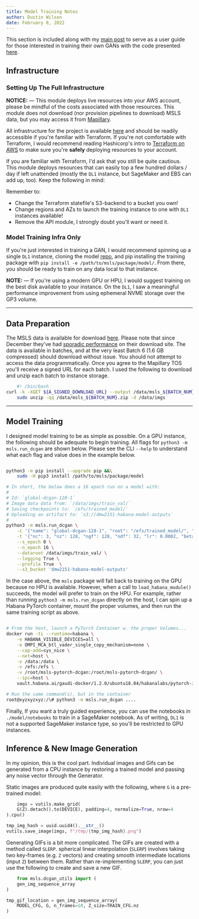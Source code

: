 ```yaml
---
title: Model Training Notes
author: Dustin Wilson
date: February 8, 2022
---
```


This section is included along with my [main post](./trained-a-gan.html) to serve as a user guide for those interested in training their own GANs with the code presented [here](https://github.com/DMW2151/msls-pytorch-dcgan).

## Infrastructure

### Setting Up The Full Infrastructure

**NOTICE:** &mdash; This module deploys live resources into your AWS account, please be mindful of the costs associated with those resources. This module does not download (nor provision pipelines to download) MSLS data, but you may access it from [Mapillary](https://www.mapillary.com/datasets).

All infrastructure for the project is available [here](https://github.com/DMW2151/msls-dcgan-infra) and should be readily accessible if you're familiar with Terraform. If you're not comfortable with Terraform, I would recommend reading Hashicorp's intro to [Terraform on AWS](https://learn.hashicorp.com/collections/terraform/aws-get-started) to make sure you're **safely** deploying resources to your account.

If you are familiar with Terraform, I'd ask that you still be quite cautious. This module deploys resources that can easily top a few hundred dollars / day if left unattended (mostly the `DL1` instance, but SageMaker and EBS can add up, too). Keep the following in mind:

Remember to:

- Change the Terraform statefile's S3-backend to a bucket you own!
- Change regions and AZs to launch the training instance to one with `DL1` instances available!
- Remove the API module, I strongly doubt you'll want or need it.

### Model Training Infra Only

If you're just interested in training a GAN, I would recommend spinning up a single `DL1` instance, cloning the model [repo](https://github.com/DMW2151/msls-pytorch-dcgan), and pip installing the training package with `pip install -e /path/to/msls/package/model/`. From there, you should be ready to train on any data local to that instance.

**NOTE:** &mdash; If you're using a modern GPU or HPU, I would suggest training on the best disk available to your instance. On the `DL1`, I saw a meaningful performance improvement from using ephemeral NVME storage over the GP3 volume.

-------

## Data Preparation

The MSLS data is available for download [here](https://www.mapillary.com/dataset/places). Please note that since December they've had [sporadic performance](https://github.com/mapillary/mapillary_sls/issues/23) on their download site. The data is available in batches, and at the very least Batch 6 (1.6 GB compressed) should download without issue. You should not attempt to access the data programmatically. Once you agree to the Mapillary TOS you'll receive a signed URL for each batch. I used the following to download and unzip each batch to instance storage.

```bash
    #! /bin/bash
curl -k -XGET ${A_SIGNED_DOWNLOAD_URL} --output /data/msls_${BATCH_NUM}.zip &&\
    sudo unzip -qq /data/msls_${BATCH_NUM}.zip -d /data/imgs
```

-------

## Model Training

I designed model training to be as simple as possible. On a GPU instance, the following should be adequate to begin training. All flags for `python3 -m msls.run_dcgan` are shown below. Please see the CLI  `--help` to understand what each flag and value does in the example below.

```bash

python3 -m pip install --upgrade pip &&\
    sudo -H pip3 install /path/to/msls/package/model

# In short, the below does a 16 epoch run on a model with:
#
# Id: `global-dcgan-128-1`
# Image data data from: `/data/imgs/train_val/`
# Saving checkpoints to: `/efs/trained_model/`
# Uploading an artifact to: `s3://dmw2151-habana-model-outputs`
#
python3 -m msls.run_dcgan \
    -c '{"name": "global-dcgan-128-1", "root": "/efs/trained_model/", "log_frequency": 50, "save_frequency": 1}' \
    -t '{"nc": 3, "nz": 128, "ngf": 128, "ndf": 32, "lr": 0.0002, "beta1": 0.5, "beta2": 0.999, "batch_size": 256, "img_size": 128, "weight_decay": 0.05}'\
    --s_epoch 0 \
    --n_epoch 16 \
    --dataroot /data/imgs/train_val/ \
    --logging True \
    --profile True  \
    --s3_bucket 'dmw2151-habana-model-outputs'
```

In the case above, the `msls` package will fall back to training on the GPU because no HPU is available. However, when a call to `load_habana_module()` succeeds, the model will prefer to train on the HPU. For example, rather than running `python3 -m msls.run_dcgan` directly on the host, I can spin up a Habana PyTorch container, mount the proper volumes, and then run the same training script as above.

```bash

# From the host, launch a PyTorch Container w. the proper Volumes...
docker run -ti --runtime=habana \
    -e HABANA_VISIBLE_DEVICES=all \
    -e OMPI_MCA_btl_vader_single_copy_mechanism=none \
    --cap-add=sys_nice \
    --net=host \
    -v /data:/data \
    -v /efs:/efs \
    -v /root/msls-pytorch-dcgan:/root/msls-pytorch-dcgan/ \
    --ipc=host \
    vault.habana.ai/gaudi-docker/1.2.0/ubuntu18.04/habanalabs/pytorch-installer-1.10.0:1.2.0-585

# Run the same command(s), but in the container
root@xyzxyzxyz:/\# python3 -m msls.run_dcgan ....
```

Finally, If you want a truly guided experience, you can use the notebooks in `./model/notebooks` to train in a SageMaker notebook. As of writing, `DL1` is not a supported SageMaker instance type, so you'll be restricted to GPU instances.

## Inference & New Image Generation

In my opinion, this is the cool part. Individual images and Gifs can be generated from a CPU instance by restoring a trained model and passing any noise vector through the Generator.

Static images are produced quite easily with the following, where `G` is a pre-trained model:

```python
    imgs = vutils.make_grid(
    G(Z).detach().to(DEVICE), padding=4, normalize=True, nrow=4
).cpu()

tmp_img_hash = uuid.uuid4().__str__()
vutils.save_image(imgs, f"/tmp/{tmp_img_hash}.png")
```

Generating GIFs is a bit more complicated. The GIFs are created with a method called `SLERP`. spherical linear interpolation (`SLERP`) involves taking two key-frames (e.g. `Z` vectors) and creating smooth intermediate locations (input `Z`) between them. Rather than re-implementing `SLERP`, you can just use the following to create and save a new GIF.

```python
    from msls.dcgan_utils import (
    gen_img_sequence_array
)

tmp_gif_location = gen_img_sequence_array(
    MODEL_CFG, G, n_frames=10, Z_size=TRAIN_CFG.nz
)
```

